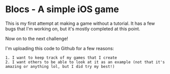 # Blocs - A simple iOS game

This is my first attempt at making a game without a tutorial. 
It has a few bugs that I'm working on, but it's mostly completed at this point.


Now on to the next challenge!


I'm uploading this code to Github for a few reasons:
    
    1. I want to keep track of my games that I create
    2. I want others to be able to look at it as an example (not that it's amazing or anything lol, but I did try my best!)
